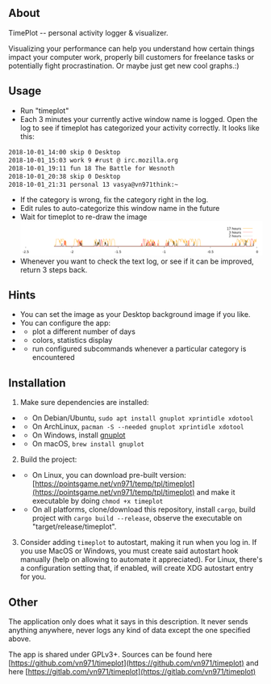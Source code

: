 ## About

TimePlot -- personal activity logger & visualizer.

Visualizing your performance can help you understand how certain things impact your computer work, properly bill customers for freelance tasks or potentially fight procrastination.
Or maybe just get new cool graphs.:)


## Usage

* Run "timeplot"
* Each 3 minutes your currently active window name is logged. Open the log to see if timeplot has categorized your activity correctly. It looks like this:
```
2018-10-01_14:00 skip 0 Desktop
2018-10-01_15:03 work 9 #rust @ irc.mozilla.org
2018-10-01_19:11 fun 18 The Battle for Wesnoth
2018-10-01_20:38 skip 0 Desktop
2018-10-01_21:31 personal 13 vasya@vn971think:~
```
* If the category is wrong, fix the category right in the log.
* Edit rules to auto-categorize this window name in the future
* Wait for timeplot to re-draw the image
<img src="docs/png.png" width="800" /><!-- screenshot params: pngcairo 1200,170, 2.9 -->
* Whenever you want to check the text log, or see if it can be improved, return 3 steps back.


## Hints

* You can set the image as your Desktop background image if you like.
* You can configure the app:
* * plot a different number of days
* * colors, statistics display
* * run configured subcommands whenever a particular category is encountered


## Installation

1. Make sure dependencies are installed:
* * On Debian/Ubuntu, `sudo apt install gnuplot xprintidle xdotool`
* * On ArchLinux, `pacman -S --needed gnuplot xprintidle xdotool`
* * On Windows, install [gnuplot](https://sourceforge.net/projects/gnuplot/files/gnuplot/)
* * On macOS, `brew install gnuplot`
2. Build the project:
* * On Linux, you can download pre-built version: [https://pointsgame.net/vn971/temp/tpl/timeplot](https://pointsgame.net/vn971/temp/tpl/timeplot)  and make it executable by doing `chmod +x timeplot`
* * On all platforms, clone/download this repository, install `cargo`, build project with `cargo build --release`, observe the executable on "target/release/timeplot".
3. Consider adding `timeplot` to autostart, making it run when you log in. If you use MacOS or Windows, you must create said autostart hook manually (help on allowing to automate it appreciated). For Linux, there's a configuration setting that, if enabled, will create XDG autostart entry for you.


## Other

The application only does what it says in this description. It never sends anything anywhere, never logs any kind of data except the one specified above.

The app is shared under GPLv3+. Sources can be found here [https://github.com/vn971/timeplot](https://github.com/vn971/timeplot) and here [https://gitlab.com/vn971/timeplot](https://gitlab.com/vn971/timeplot)
